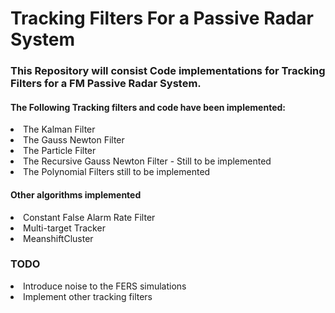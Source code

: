 # Tracking Filters For a Passive Radar System

### This Repository will consist Code implementations for Tracking Filters for a FM Passive Radar System.<br>


#### The Following Tracking filters and code have been implemented:
<li>The Kalman Filter</li>
<li>The Gauss Newton Filter</li>
<li>The Particle Filter  </li>
<li>The Recursive Gauss Newton Filter - Still to be implemented</li>
<li>The Polynomial Filters still to be implemented</li>


#### Other algorithms implemented
<li>Constant False Alarm Rate Filter </li>
<li>Multi-target Tracker</li>
<li>MeanshiftCluster</li>

### TODO
<li>Introduce noise to the FERS simulations </li>
<li>Implement other tracking filters </li>
